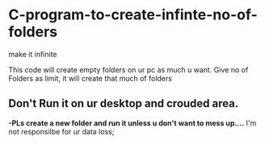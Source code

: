 # C-program-to-create-infinte-no-of-folders
make it infinite

This code will create empty folders on ur pc as much u want.
Give no of Folders as limit, it will create that much of folders

## Don't Run it on ur desktop and crouded area. 
**-PLs create a new folder and run it unless u don't want to mess up....**
I'm not responsilbe for ur data loss;

